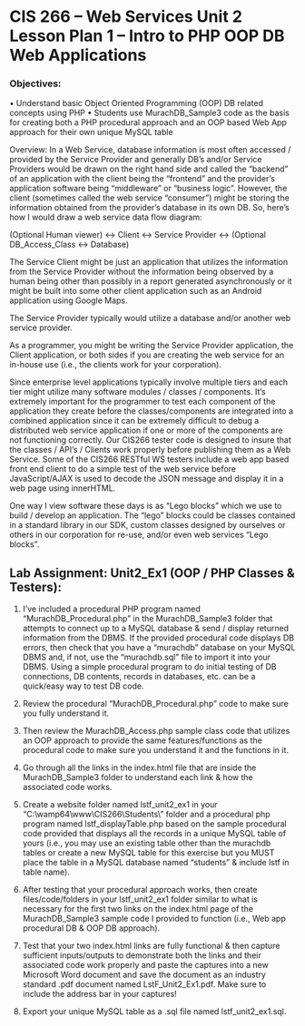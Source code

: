 # CIS 266 – Web Services Unit 2 Lesson Plan 1 – Intro to PHP OOP DB Web Applications
### Objectives: 
•	Understand basic Object Oriented Programming (OOP) DB related concepts using PHP
•	Students use MurachDB_Sample3 code as the basis for creating both a PHP procedural approach and an OOP based Web App approach for 
their own unique MySQL table

Overview: In a Web Service, database information is most often accessed / provided by the Service Provider and generally DB’s and/or 
Service Providers would be drawn on the right hand side and called the “backend” of an application with the client being the 
“frontend” and the provider’s application software being “middleware” or “business logic”. However, the client 
(sometimes called the web service “consumer”) might be storing the information obtained from the provider’s database in its own DB. 
So, here’s how I would draw a web service data flow diagram:  

 (Optional Human viewer) <-> Client <-> Service Provider <-> (Optional DB_Access_Class <-> Database)
 
The Service Client might be just an application that utilizes the information from the Service Provider without the information being 
observed by a human being other than possibly in a report generated asynchronously or it might be built into some other client 
application such as an Android application using Google Maps. 

The Service Provider typically would utilize a database and/or another web service provider.

As a programmer, you might be writing the Service Provider application, the Client application, or both sides if you are creating 
the web service for an in-house use (i.e., the clients work for your corporation).

Since enterprise level applications typically involve multiple tiers and each tier might utilize many 
software modules / classes / components. It’s extremely important for the programmer to test each component of the application they 
create before the classes/components are integrated into a combined application since it can be extremely difficult to debug a 
distributed web service application if one or more of the components are not functioning correctly. Our CIS266 tester code is 
designed to insure that the classes / API’s / Clients work properly before publishing them as a Web Service. Some of the CIS266 
RESTful WS testers include a web app based front end client to do a simple test of the web service before JavaScript/AJAX is
used to decode the JSON message and display it in a web page using innerHTML. 

One way I view software these days is as “Lego blocks” which we use to build / develop an application. The “lego” blocks could be 
classes contained in a standard library in our SDK, custom classes designed by ourselves or others in our corporation for re-use, 
and/or even web services “Lego blocks”.

## Lab Assignment: Unit2_Ex1 (OOP / PHP Classes & Testers):
1.	I’ve included a procedural PHP program named “MurachDB_Procedural.php” in the MurachDB_Sample3 folder that attempts to connect 
up to a MySQL database & send / display returned information from the DBMS. If the provided procedural code displays DB errors, 
then check that you have a “murachdb” database on your MySQL DBMS and, if not, use the “murachdb.sql” file to import it into your DBMS.
Using a simple procedural program to do initial testing of DB connections, DB contents, records in databases, etc. can be a quick/easy 
way to test DB code.
2.	Review the procedural “MurachDB_Procedural.php” code to make sure you fully understand it.
3.	Then review the MurachDB_Access.php sample class code that utilizes an OOP approach to provide the same features/functions as the procedural code to make sure you understand it and the functions in it.
4.	Go through all the links in the index.html file that are inside the MurachDB_Sample3 folder to understand each link & how the associated code works.
5.	Create a website folder named lstf_unit2_ex1 in your “C:\wamp64\www\CIS266\Students\” folder and a procedural php program named lstf_displayTable.php based on the sample procedural code provided that displays all the records in a unique MySQL table of yours (i.e., you may use an existing table other than the murachdb tables or create a new MySQL table for this exercise but you MUST place the table in a MySQL database named “students” & include lstf in table name). 
6.	After testing that your procedural approach works, then create files/code/folders in your lstf_unit2_ex1 folder similar to what is necessary for the first two links on the index.html page of the MurachDB_Sample3 sample code I provided to function (i.e., Web app procedural DB & OOP DB approach).
 
7.	Test that your two index.html links are fully functional & then capture sufficient inputs/outputs to demonstrate both the links and their associated code work properly and paste the captures into a new Microsoft Word document and save the document as an industry standard .pdf document named LstF_Unit2_Ex1.pdf. Make sure to include the address bar in your captures!

8.	Export your unique MySQL table as a .sql file named lstf_unit2_ex1.sql.
